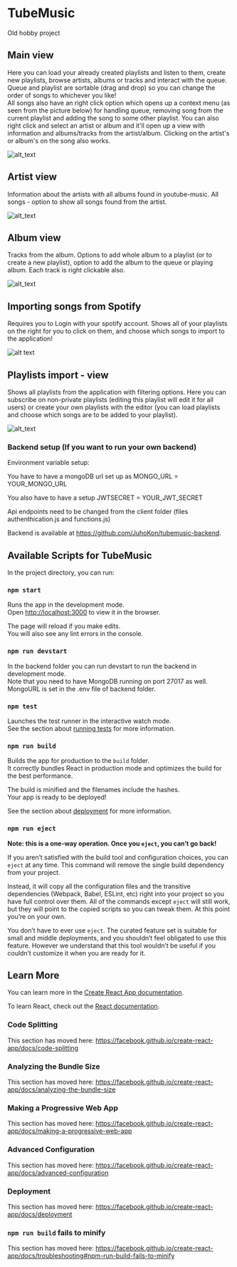 # TubeMusic

Old hobby project

## Main view

Here you can load your already created playlists and listen to them, create new playlists, browse artists, albums or tracks and interact with the queue. Queue and playlist are sortable (drag and drop) so you can change the order of songs to whichever you like! <br />
All songs also have an right click option which opens up a context menu (as seen from the picture below) for handling queue, removing song from the current playlist and adding the song to some other playlist. You can also right click and select an artist or album and it'll open up a view with information and albums/tracks from the artist/album. Clicking on the artist's or album's on the song also works.<br />

![alt_text](https://i.ibb.co/ZM9B3n3/kuva333.png)

## Artist view

Information about the artists with all albums found in youtube-music. All songs - option to show all songs found from the artist.<br />

![alt_text](https://i.ibb.co/zZ9P7pN/kuva3.png)

## Album view

Tracks from the album. Options to add whole album to a playlist (or to create a new playlist), option to add the album to the queue or playing album. Each track is right clickable also.<br />

![alt_text](https://i.ibb.co/c28ND5v/kuva55.png)

## Importing songs from Spotify

Requires you to Login with your spotify account. Shows all of your playlists on the right for you to click on them, and choose which songs to import to the application!<br />

![alt text](https://i.ibb.co/Wnhh1QG/kuva1.png)

## Playlists import - view

Shows all playlists from the application with filtering options. Here you can subscribe on non-private playlists (editing this playlist will edit it for all users) or create your own playlists with the editor (you can load playlists and choose which songs are to be added to your playlist).<br />

![alt_text](https://i.ibb.co/5TqBNv8/123123.png)

### Backend setup (If you want to run your own backend)

Environment variable setup:

You have to have a mongoDB url set up as MONGO_URL = YOUR_MONGO_URL

You also have to have a setup JWTSECRET = YOUR_JWT_SECRET

Api endpoints need to be changed from the client folder (files authenthication.js and functions.js)

Backend is available at https://github.com/JuhoKon/tubemusic-backend.

## Available Scripts for TubeMusic

In the project directory, you can run:

### `npm start`

Runs the app in the development mode.<br />
Open [http://localhost:3000](http://localhost:3000) to view it in the browser.

The page will reload if you make edits.<br />
You will also see any lint errors in the console.

### `npm run devstart`

In the backend folder you can run devstart to run the backend in development mode.<br />
Note that you need to have MongoDB running on port 27017 as well. MongoURL is set in the .env file of backend folder.

### `npm test`

Launches the test runner in the interactive watch mode.<br />
See the section about [running tests](https://facebook.github.io/create-react-app/docs/running-tests) for more information.

### `npm run build`

Builds the app for production to the `build` folder.<br />
It correctly bundles React in production mode and optimizes the build for the best performance.

The build is minified and the filenames include the hashes.<br />
Your app is ready to be deployed!

See the section about [deployment](https://facebook.github.io/create-react-app/docs/deployment) for more information.

### `npm run eject`

**Note: this is a one-way operation. Once you `eject`, you can’t go back!**

If you aren’t satisfied with the build tool and configuration choices, you can `eject` at any time. This command will remove the single build dependency from your project.

Instead, it will copy all the configuration files and the transitive dependencies (Webpack, Babel, ESLint, etc) right into your project so you have full control over them. All of the commands except `eject` will still work, but they will point to the copied scripts so you can tweak them. At this point you’re on your own.

You don’t have to ever use `eject`. The curated feature set is suitable for small and middle deployments, and you shouldn’t feel obligated to use this feature. However we understand that this tool wouldn’t be useful if you couldn’t customize it when you are ready for it.

## Learn More

You can learn more in the [Create React App documentation](https://facebook.github.io/create-react-app/docs/getting-started).

To learn React, check out the [React documentation](https://reactjs.org/).

### Code Splitting

This section has moved here: https://facebook.github.io/create-react-app/docs/code-splitting

### Analyzing the Bundle Size

This section has moved here: https://facebook.github.io/create-react-app/docs/analyzing-the-bundle-size

### Making a Progressive Web App

This section has moved here: https://facebook.github.io/create-react-app/docs/making-a-progressive-web-app

### Advanced Configuration

This section has moved here: https://facebook.github.io/create-react-app/docs/advanced-configuration

### Deployment

This section has moved here: https://facebook.github.io/create-react-app/docs/deployment

### `npm run build` fails to minify

This section has moved here: https://facebook.github.io/create-react-app/docs/troubleshooting#npm-run-build-fails-to-minify
